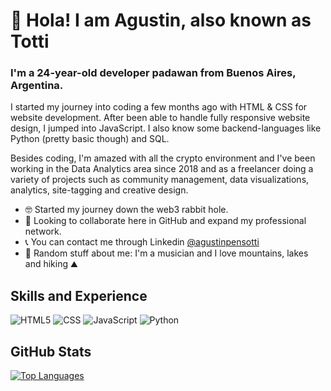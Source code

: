# 👋 Hola! I am Agustin, also known as Totti

### I'm a 24-year-old developer padawan from Buenos Aires, Argentina.

I started my journey into coding a few months ago with HTML & CSS for website development. After been able to handle fully responsive website design, I jumped into JavaScript. I also know some backend-languages like Python (pretty basic though) and SQL.

Besides coding, I'm amazed with all the crypto environment and I've been working in the Data Analytics area since 2018 and as a freelancer doing a variety of projects such as community management, data visualizations, analytics, site-tagging and creative design.

- 🤓 Started my journey down the web3 rabbit hole.
- 🤝 Looking to collaborate here in GitHub and expand my professional network.
- 📞 You can contact me through Linkedin [@agustinpensotti](https://www.linkedin.com/in/agust%C3%ADnpensotti/)
- 🎲 Random stuff about me: I'm a musician and I love mountains, lakes and hiking ⛰

## Skills and Experience
![HTML5](https://img.shields.io/badge/-HTML5-FFFFFF?style=flat&logo=HTML5)
![CSS](https://img.shields.io/badge/-CSS-FFFFFF?style=flat&logo=CSS3&logoColor=1572B6)
![JavaScript](https://img.shields.io/badge/-JavaScript-FFFFFF?style=flat&logo=javascript)
![Python](https://img.shields.io/badge/Python-FFFFFF?style=flat&logo=python)
<!--![Vue.js](https://img.shields.io/badge/Vue.js-FFFFFF?style=flat&logo=vue.js&logoColor=4FC08D)-->



## GitHub Stats
[![Top Languages](https://github-readme-stats.vercel.app/api/top-langs/?username=tottipensotti&layout=compact)](https://github.com/tottipensotti/github-readme-stats)
